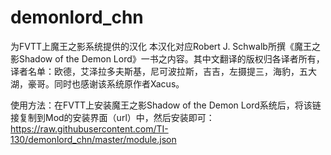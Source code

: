 # demonlord_chn
 为FVTT上魔王之影系统提供的汉化
 本汉化对应Robert J. Schwalb所撰《魔王之影Shadow of the Demon Lord》一书之内容。其中文翻译的版权归各译者所有，译者名单：欧德，艾泽拉多夫斯基，尼可波拉斯，吉吉，左摄提三，海豹，五大湖，豪哥。同时也感谢该系统原作者Xacus。
 
 使用方法：在FVTT上安装魔王之影Shadow of the Demon Lord系统后，将该链接复制到Mod的安装界面（url）中，然后安装即可：https://raw.githubusercontent.com/TI-130/demonlord_chn/master/module.json
